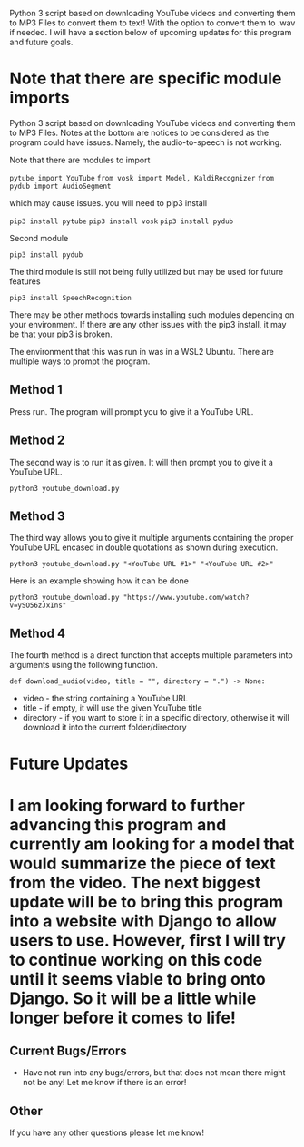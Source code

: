 Python 3 script based on downloading YouTube videos and converting them to MP3 Files to convert them to text! With the option to convert them to .wav if needed. I will have a section below of upcoming updates for this program and future goals. 


Note that there are specific module imports
=======
Python 3 script based on downloading YouTube videos and converting them to MP3 Files. 
Notes at the bottom are notices to be considered as the program could have issues. Namely, the audio-to-speech is not working.

Note that there are modules to import

`pytube import YouTube`
`from vosk import Model, KaldiRecognizer`
`from pydub import AudioSegment` 

which may cause issues. you will need to pip3 install

`pip3 install pytube`
`pip3 install vosk`
`pip3 install pydub`

Second module

`pip3 install pydub`

The third module is still not being fully utilized but may be used for future features

`pip3 install SpeechRecognition`

There may be other methods towards installing such modules depending on your environment.
If there are any other issues with the pip3 install, it may be that your pip3 is broken.

The environment that this was run in was in a WSL2 Ubuntu. There are multiple ways to prompt the program.

## Method 1

Press run. The program will prompt you to give it a YouTube URL.

## Method 2

The second way is to run it as given. It will then prompt you to give it a YouTube URL.

`python3 youtube_download.py`

## Method 3

The third way allows you to give it multiple arguments containing the proper YouTube URL encased in double quotations as shown during execution.

`python3 youtube_download.py "<YouTube URL #1>" "<YouTube URL #2>"`

Here is an example showing how it can be done

`python3 youtube_download.py "https://www.youtube.com/watch?v=ySO56zJxIns"`

## Method 4

The fourth method is a direct function that accepts multiple parameters into arguments using the following function.

`def download_audio(video, title = "", directory = ".") -> None:`

* video - the string containing a YouTube URL
* title - if empty, it will use the given YouTube title
* directory - if you want to store it in a specific directory, otherwise it will download it into the current folder/directory

# Future Updates

I am looking forward to further advancing this program and currently am looking for a model that would summarize the piece of text from the video. The next biggest update will be to bring this program into a website with Django to allow users to use. However, first I will try to continue working on this code until it seems viable to bring onto Django. So it will be a little while longer before it comes to life!
=======
## Current Bugs/Errors

* Have not run into any bugs/errors, but that does not mean there might not be any! Let me know if there is an error!

## Other

If you have any other questions please let me know!

